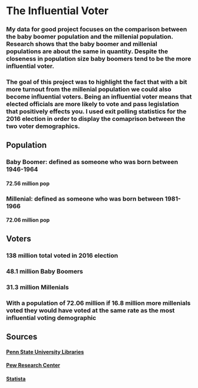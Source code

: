 # The Influential Voter
### My data for good project focuses on the comparison between the baby boomer population and the millenial population.  Research shows that the baby boomer and millenial populations are about the same in quantity.  Despite the closeness in population size baby boomers tend to be the more influential voter.  

### The goal of this project was to highlight the fact that with a bit more turnout from the millenial population we could also become influential voters.  Being an influential voter means that elected officials are more likely to vote and pass legislation that positively effects you. I used exit polling statistics for the 2016 election in order to display the comaprison between the two voter demographics.

## Population
### Baby Boomer: defined as someone who was born between 1946-1964
#### 72.56 million pop
### Millenial: defined as someone who was born between 1981-1966
#### 72.06 million pop

## Voters
### 138 million total voted in 2016 election
### 48.1 million Baby Boomers
### 31.3 million Millenials 
### With a population of 72.06 million if 16.8 million more millenials voted they would have voted at the same rate as the most influential voting demographic
## Sources
#### [Penn State University Libraries](https://guides.libraries.psu.edu/post-election-2016/voter-turnout)
#### [Pew Research Center](https://www.pewresearch.org/fact-tank/2017/07/31/gen-zers-millennials-and-gen-xers-outvoted-boomers-and-older-generations-in-2016-election/ft_19-05-20_millennialvotersupdate_moregenxers_updated/)
#### [Statista](https://www.statista.com/statistics/797321/us-population-by-generation/)
